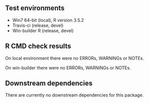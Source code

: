 ## Test environments
* Win7 64-bit (local), R version 3.5.2
* Travis-ci (release, devel)
* Win-builder R (release, devel)


## R CMD check results
On local environment there were no ERRORs, WARNINGs or NOTEs. 

On win-builder there were no ERRORs, WARNINGs or NOTEs. 

## Downstream dependencies
There are currently no downstream dependencies for this package.
